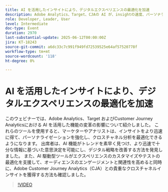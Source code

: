 ```yaml
---
title: AI を活用したインサイトにより、デジタルエクスペリエンスの最適化を加速
description: Adobe Analytics、Target、CJAの AI が、insightの速度、パーソナライゼーション、クロスチャネルの最適化を向上させて、よりスマートで高速なマーケティング意思決定を実現する方法について説明します。
role: Developer, Leader, User
level: Intermediate
doc-type: Event
duration: 2970
last-substantial-update: 2025-06-12T00:00:00Z
jira: KT-18243
source-git-commit: a6dc33c7c991f949fd72539525e64af57520778f
workflow-type: tm+mt
source-wordcount: '118'
ht-degree: 0%

---
```



# AI を活用したインサイトにより、デジタルエクスペリエンスの最適化を加速

このウェビナーでは、Adobe Analytics、Target およびCustomer Journey Analyticsにおける AI を活用した機能の変革の影響について紹介しました。 これらのツールを使用すると、マーケターやアナリストは、インサイトをより迅速に得て、パーソナライゼーションを強化し、クロスチャネル分析を最適化できるようになります。 出席者は、AI 機能がトレンドを素早く見つけ、より迅速で十分な情報に基づいた意思決定を可能にし、デジタル戦略を改善する方法を発見しました。 また、AI 駆動型ツールがエクスペリエンスのカスタマイズやテストの最適化を支援して、オーディエンスのエンゲージメントと関連性を高めると同時に、Adobe Customer Journey Analytics（CJA）との貴重なクロスチャネルインサイトを獲得する方法も確認しました。

>[!VIDEO](https://video.tv.adobe.com/v/3463354/?learn=on&enablevpops)
